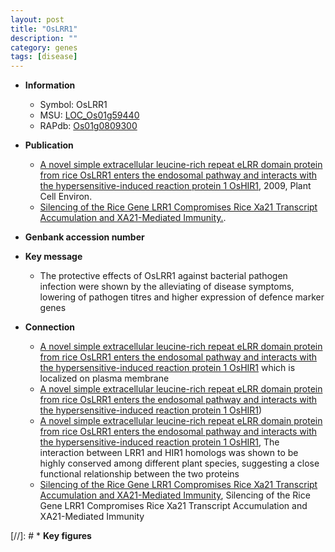 ```yaml
---
layout: post
title: "OsLRR1"
description: ""
category: genes
tags: [disease]
---
```


* **Information**  
    + Symbol: OsLRR1  
    + MSU: [LOC_Os01g59440](http://rice.plantbiology.msu.edu/cgi-bin/ORF_infopage.cgi?orf=LOC_Os01g59440)  
    + RAPdb: [Os01g0809300](http://rapdb.dna.affrc.go.jp/viewer/gbrowse_details/irgsp1?name=Os01g0809300)  

* **Publication**  
    + [A novel simple extracellular leucine-rich repeat eLRR domain protein from rice OsLRR1 enters the endosomal pathway and interacts with the hypersensitive-induced reaction protein 1 OsHIR1](http://www.ncbi.nlm.nih.gov/pubmed?term=A+novel+simple+extracellular+leucine-rich+repeat+eLRR+domain+protein+from+rice+OsLRR1+enters+the+endosomal+pathway+and+interacts+with+the+hypersensitive-induced+reaction+protein+1+OsHIR1%5BTitle%5D), 2009, Plant Cell Environ.
    + [Silencing of the Rice Gene LRR1 Compromises Rice Xa21 Transcript Accumulation and XA21-Mediated Immunity.](N+Y).

* **Genbank accession number**  

* **Key message**  
    + The protective effects of OsLRR1 against bacterial pathogen infection were shown by the alleviating of disease symptoms, lowering of pathogen titres and higher expression of defence marker genes

* **Connection**  
    + [A novel simple extracellular leucine-rich repeat eLRR domain protein from rice OsLRR1 enters the endosomal pathway and interacts with the hypersensitive-induced reaction protein 1 OsHIR1](OsHIR1) which is localized on plasma membrane
    + [A novel simple extracellular leucine-rich repeat eLRR domain protein from rice OsLRR1 enters the endosomal pathway and interacts with the hypersensitive-induced reaction protein 1 OsHIR1](OsHIR1))
    + [A novel simple extracellular leucine-rich repeat eLRR domain protein from rice OsLRR1 enters the endosomal pathway and interacts with the hypersensitive-induced reaction protein 1 OsHIR1](http://www.ncbi.nlm.nih.gov/pubmed?term=A+novel+simple+extracellular+leucine-rich+repeat+eLRR+domain+protein+from+rice+OsLRR1+enters+the+endosomal+pathway+and+interacts+with+the+hypersensitive-induced+reaction+protein+1+OsHIR1%5BTitle%5D), The interaction between LRR1 and HIR1 homologs was shown to be highly conserved among different plant species, suggesting a close functional relationship between the two proteins
    + [Silencing of the Rice Gene LRR1 Compromises Rice Xa21 Transcript Accumulation and XA21-Mediated Immunity](http://www.ncbi.nlm.nih.gov/pubmed?term=Silencing+of+the+Rice+Gene+LRR1+Compromises+Rice+Xa21+Transcript+Accumulation+and+XA21-Mediated+Immunity%5BTitle%5D), Silencing of the Rice Gene LRR1 Compromises Rice Xa21 Transcript Accumulation and XA21-Mediated Immunity

[//]: # * **Key figures**  


